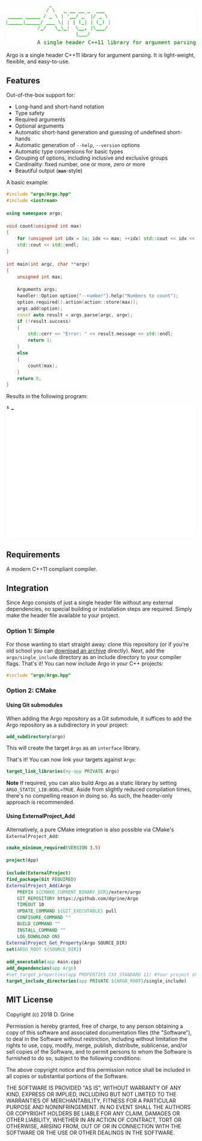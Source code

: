 ![logo](data/argo.png)

Argo is a single header C++11 library for argument parsing. It is light-weight, flexible, and easy-to-use.

## Features

Out-of-the-box support for:

* Long-hand and short-hand notation
* Type safety
* Required arguments
* Optional arguments
* Automatic short-hand generation and guessing of undefined short-hands
* Automatic generation of `--help`, `--version` options
* Automatic type conversions for basic types
* Grouping of options, including inclusive and exclusive groups
* Cardinality: fixed number, one or more, zero or more
* Beautiful output (__`man`__-style)

A basic example:

```C++
#include "argo/Argo.hpp"
#include <iostream>

using namespace argo;

void count(unsigned int max)
{
    for (unsigned int idx = 1u; idx <= max; ++idx) std::cout << idx << " ";
    std::cout << std::endl;
}

int main(int argc, char **argv)
{
    unsigned int max;
    
    Arguments args;
    handler::Option option{"--number"}.help("Numbers to count");
    option.required().action(action::store(max));
    args.add(option);
    const auto result = args.parse(argc, argv);
    if (!result.success)
    {
        std::cerr << "Error: " << result.message << std::endl;
        return 1;
    }
    else
    {
        count(max);
    }
    return 0;
}
```

Results in the following program:

![logo](data/demo.gif)

## Requirements

A modern C++11 compliant compiler.

## Integration

Since Argo consists of just a single header file without any external dependencies, no special building or installation steps are required. Simply make the header file available to your project.

### Option 1: Simple

For those wanting to start straight away: clone this repository (or if you're old school you can [download an archive](...) directly). Next, add the `argo/single_include` directory as an include directory to your compiler flags. That's it! You can now include Argo in your C++ projects:

```C++
#include "argo/Argo.hpp"
```

### Option 2: CMake

#### Using Git submodules

When adding the Argo repository as a Git submodule, it suffices to add the Argo repository as a subdirectory in your project:

```CMake
add_subdirectory(argo)
```
This will create the target `Argo` as an `interface` library.

That's it! You can now link your targets against `Argo`:

```CMake
target_link_libraries(my-app PRIVATE Argo)
```

__Note__ If required, you can also build Argo as a static library by setting `ARGO_STATIC_LIB:BOOL=TRUE`. Aside from slightly reduced compilation times, there's no compelling reason in doing so. As such, the header-only approach is recommended.

#### Using ExternalProject_Add

Alternatively, a pure CMake integration is also possible via CMake's `ExternalProject_Add`:

```CMake
cmake_minimum_required(VERSION 3.5)

project(App)

include(ExternalProject)
find_package(Git REQUIRED)
ExternalProject_Add(Argo
    PREFIX ${CMAKE_CURRENT_BINARY_DIR}/extern/argo
    GIT_REPOSITORY https://github.com/dgrine/Argo
    TIMEOUT 10
    UPDATE_COMMAND ${GIT_EXECUTABLE} pull
    CONFIGURE_COMMAND ""
    BUILD_COMMAND ""
    INSTALL_COMMAND ""
    LOG_DOWNLOAD ON)
ExternalProject_Get_Property(Argo SOURCE_DIR)
set(ARGO_ROOT ${SOURCE_DIR})

add_executable(app main.cpp)
add_dependencies(app Argo)
#set_target_properties(app PROPERTIES CXX_STANDARD 11) #Your project should be C++ >= 11
target_include_directories(app PRIVATE ${ARGO_ROOT}/single_include)

```

## MIT License

Copyright (c) 2018 D. Grine

Permission is hereby granted, free of charge, to any person obtaining a copy
of this software and associated documentation files (the "Software"), to deal
in the Software without restriction, including without limitation the rights
to use, copy, modify, merge, publish, distribute, sublicense, and/or sell
copies of the Software, and to permit persons to whom the Software is
furnished to do so, subject to the following conditions:

The above copyright notice and this permission notice shall be included in all
copies or substantial portions of the Software.

THE SOFTWARE IS PROVIDED "AS IS", WITHOUT WARRANTY OF ANY KIND, EXPRESS OR
IMPLIED, INCLUDING BUT NOT LIMITED TO THE WARRANTIES OF MERCHANTABILITY,
FITNESS FOR A PARTICULAR PURPOSE AND NONINFRINGEMENT. IN NO EVENT SHALL THE
AUTHORS OR COPYRIGHT HOLDERS BE LIABLE FOR ANY CLAIM, DAMAGES OR OTHER
LIABILITY, WHETHER IN AN ACTION OF CONTRACT, TORT OR OTHERWISE, ARISING FROM,
OUT OF OR IN CONNECTION WITH THE SOFTWARE OR THE USE OR OTHER DEALINGS IN THE
SOFTWARE.

